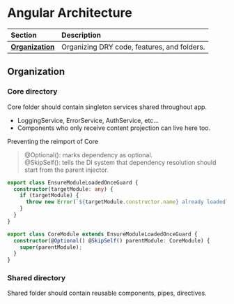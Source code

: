 # Angular Architecture

| Section | Description |
| :- |:- |
| [**Organization**](#Organization) | Organizing DRY code, features, and folders. |

## Organization

### Core directory
Core folder should contain singleton services shared throughout app.
- LoggingService, ErrorService, AuthService, etc...
- Components who only receive content projection can live here too.

Preventing the reimport of Core
> @Optional(): marks dependency as optional.  
> @SkipSelf(): tells the DI system that dependency resolution should start from the parent injector.
```typescript
export class EnsureModuleLoadedOnceGuard {
  constructor(targetModule: any) {
    if (targetModule) {
      throw new Error(`${targetModule.constructor.name} already loaded`);
    }
  }
}

export class CoreModule extends EnsureModuleLoadedOnceGuard {
  constructor(@Optional() @SkipSelf() parentModule: CoreModule) {
    super(parentModule);
  }
}   
```

### Shared directory
Shared folder should contain reusable components, pipes, directives.
